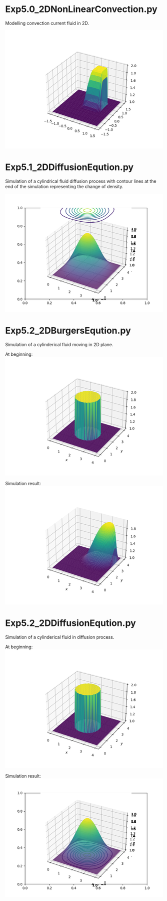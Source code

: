 # Exp5.0_2DNonLinearConvection.py

Modelling convection current fluid in 2D. 

![simulation of 2D Non Linear Convection](Exp5.0_simulation.png  "simulation")

# Exp5.1_2DDiffusionEqution.py

Simulation of a cylindrical fluid diffusion process with contour lines at the end of the simulation representing the change of density. 

![simulation of 2D Diffusion of fluid](Exp5.1_simulation_end.png  "simulation")

# Exp5.2_2DBurgersEqution.py

Simulation of a cylinderical fluid moving in 2D plane.

At beginning:
![simulation of 2D Burgers Equation of fluid at beginning](Exp5.2_2D_BurgersEquation_simulation_begin.png  "simulation")

Simulation result:
![simulation of 2D Burgers Equation of fluid at the end ](Exp5.2_2D_BurgersEquation_simulation_end_1.png  "simulation")

# Exp5.2_2DDiffusionEqution.py

Simulation of a cylinderical fluid in diffusion process.

At beginning:
![simulation of 2D Diffusion Equation of fluid at beginning](Exp5.2_2D_BurgersEquation_simulation_begin.png  "simulation")

Simulation result:
![simulation of 2D Diffusion Equation of fluid at the end ](Exp5.2_2D_Diffusion_Equation_simulation_end.png  "simulation")
